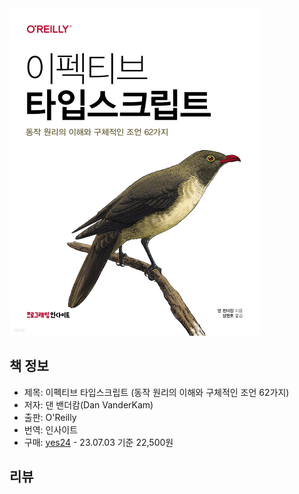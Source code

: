 <img src="../../../assets/book-cover/ts-effective-typescript.jpeg" width="400" alt="Effective Typescript" />

## 책 정보

- 제목: 이펙티브 타입스크립트 (동작 원리의 이해와 구체적인 조언 62가지)
- 저자: 댄 밴더캄(Dan VanderKam)
- 출판: O'Reilly
- 번역: 인사이트
- 구매: [yes24](https://www.yes24.com/Product/Goods/102124327) - 23.07.03 기준 22,500원

## 리뷰
